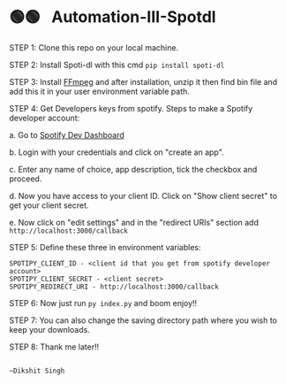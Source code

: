 # 🟢🟢⠀Automation-III-Spotdl

STEP 1: Clone this repo on your local machine.

STEP 2: Install Spoti-dl with this cmd ```pip install spoti-dl```

STEP 3: Install [FFmpeg](https://www.gyan.dev/ffmpeg/builds/ffmpeg-git-essentials.7z) and after installation, unzip it then find bin file and add this it in your user environment variable path.

STEP 4: Get Developers keys from spotify. Steps to make a Spotify developer account:
 
a. Go to [Spotify Dev Dashboard](https://developer.spotify.com/dashboard/applications)

b. Login with your credentials and click on "create an app".

c. Enter any name of choice, app description, tick the checkbox and proceed.

d. Now you have access to your client ID. Click on "Show client secret" to get your client secret.

e. Now click on "edit settings" and in the "redirect URIs" section add ```http://localhost:3000/callback```

STEP 5: Define these three in environment variables: 
```
SPOTIPY_CLIENT_ID - <client id that you get from spotify developer account>
SPOTIPY_CLIENT_SECRET - <client secret>
SPOTIPY_REDIRECT_URI - http://localhost:3000/callback
```

STEP 6: Now just run ```py index.py``` and boom enjoy!!

STEP 7: You can also change the saving directory path where you wish to keep your downloads.

STEP 8: Thank me later!!

                                                                                               ~Dikshit Singh
